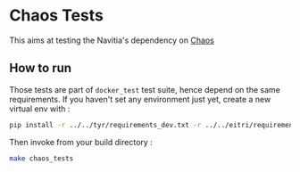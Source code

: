 # Chaos Tests

This aims at testing the Navitia's dependency on [Chaos](https://github.com/CanalTP/chaos)

## How to run
Those tests are part of `docker_test` test suite, hence depend on the same requirements.
If you haven't set any environment just yet, create a new virtual env with :

```sh
pip install -r ../../tyr/requirements_dev.txt -r ../../eitri/requirements.txt
```

Then invoke from your build directory :
```sh
make chaos_tests
```
